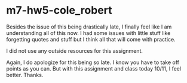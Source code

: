 # m7-hw5-cole_robert

Besides the issue of this being drastically late, I finally feel like I am understanding all of this now. I had some issues with little stuff like forgetting quotes and stuff but I think all that will come with practice.

I did not use any outside resources for this assignment. 

Again, I do apologize for this being so late. I know you have to take off points as you can. But with this assignment and class today 10/11, I feel better. Thanks.